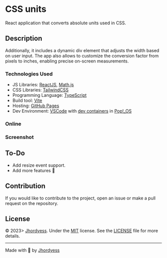 # CSS units

React application that converts absolute units used in CSS.

## Description

Additionally, it includes a dynamic div element that adjusts the width based on user input. The app also allows to customize the conversion factor from pixels to inches, enabling precise on-screen measurements.

### Technologies Used

- JS Libraries: [ReactJS](https://reactjs.org/), [Math.js](https://mathjs.org/)
- CSS Libraries: [TailwindCSS](https://tailwindcss.com/)
- Programming Language: [TypeScript](https://www.typescriptlang.org/)
- Build tool: [Vite](https://vitejs.dev/)
- Hosting: [GitHub Pages](https://pages.github.com/)
- Dev Environment: [VSCode](https://code.visualstudio.com/) with [dev containers](https://code.visualstudio.com/docs/remote/containers) in [Pop!_OS](https://pop.system76.com/)

### Online

### Screenshot

## To-Do

- Add resize event support.
- Add more features 🤔

## Contribution

If you would like to contribute to the project, open an issue or make a pull request on the repository.

## License

© 2023> [Jhordyess](https://github.com/jhordyess). Under the [MIT](https://choosealicense.com/licenses/mit/) license. See the [LICENSE](./LICENSE) file for more details.

---

Made with 💪 by [Jhordyess](https://www.jhordyess.com/)
